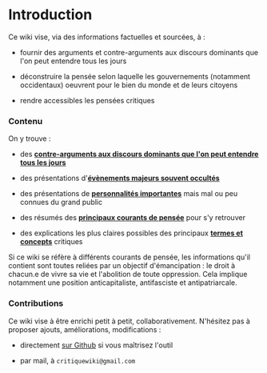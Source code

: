 # Introduction

Ce wiki vise, via des informations factuelles et sourcées, à :

- fournir des arguments et contre-arguments aux discours dominants que l'on peut entendre tous les jours

- déconstruire la pensée selon laquelle les gouvernements (notamment occidentaux) oeuvrent pour le bien du monde et de leurs citoyens

- rendre accessibles les pensées critiques

### Contenu

On y trouve :

- des [**contre-arguments aux discours dominants que l'on peut entendre tous les jours**](contre_arguments)

- des présentations d'[**évènements majeurs souvent occultés**](evenements)

- des présentations de [**personnalités importantes**](personnalites) mais mal ou peu connues du grand public

- des résumés des [**principaux courants de pensée**](courants) pour s'y retrouver

- des explications les plus claires possibles des principaux [**termes et concepts**](notions) critiques

Si ce wiki se réfère à différents courants de pensée, les informations qu'il contient sont toutes reliées par un objectif d'émancipation : le droit à chacun.e de vivre sa vie et l'abolition de toute oppression. Cela implique notamment une position anticapitaliste, antifasciste et antipatriarcale.

### Contributions

Ce wiki vise à être enrichi petit à petit, collaborativement. N'hésitez pas à proposer ajouts, améliorations, modifications :

- directement [sur Github](https://github.com/wikicritique/wikicritique.github.io) si vous maîtrisez l'outil

- par mail, à `critiquewiki@gmail.com`